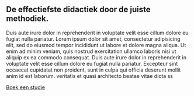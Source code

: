 ## <span class="text-bg-black"><span style="color: var(--color-primary-green);">De effectiefste didactiek</span> door de juiste methodiek<span style="color: var(--color-primary-green);">.</span></span>

Duis aute irure dolor in reprehenderit in voluptate velit esse cillum dolore eu fugiat nulla pariatur. Lorem ipsum dolor sit amet, consectetur adipisicing elit, sed do eiusmod tempor incididunt ut labore et dolore magna aliqua. Ut enim ad minim veniam, quis nostrud exercitation ullamco laboris nisi ut aliquip ex ea commodo consequat. <span style="color: var(--color-secondary-green);">Duis aute irure dolor in reprehenderit in voluptate velit esse cillum dolore eu fugiat nulla pariatur</span>. Excepteur sint occaecat cupidatat non proident, sunt in culpa qui officia deserunt mollit anim id est laborum. veritatis et quasi architecto beatae vitae dicta ss

<a href="./contact">Boek een studie</a>